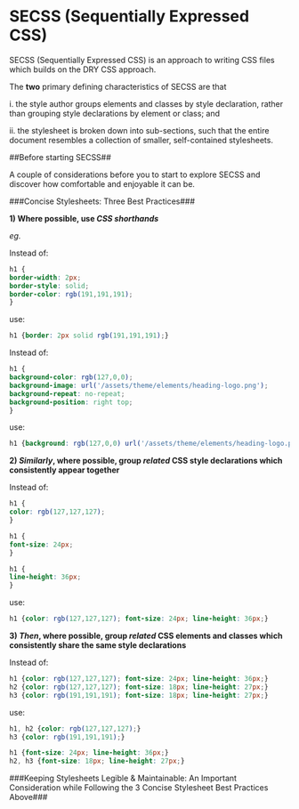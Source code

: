 # SECSS (Sequentially Expressed CSS)
SECSS (Sequentially Expressed CSS) is an approach to writing CSS files which builds on the DRY CSS approach.

The **two** primary defining characteristics of SECSS are that

i. the style author groups elements and classes by style declaration, rather than grouping style declarations by element or class; and

ii. the stylesheet is broken down into sub-sections, such that the entire document resembles a collection of smaller, self-contained stylesheets.

##Before starting SECSS##

A couple of considerations before you to start to explore SECSS and discover how comfortable and enjoyable it can be. 

###Concise Stylesheets: Three Best Practices###

**1) Where possible, use *CSS shorthands***

*eg.*

Instead of:

``` css
h1 {
border-width: 2px;
border-style: solid;
border-color: rgb(191,191,191);
}
```

use:

``` css
h1 {border: 2px solid rgb(191,191,191);}
```

Instead of:

``` css
h1 {
background-color: rgb(127,0,0);
background-image: url('/assets/theme/elements/heading-logo.png');
background-repeat: no-repeat;
background-position: right top;
}
```

use:

``` css
h1 {background: rgb(127,0,0) url('/assets/theme/elements/heading-logo.png') no-repeat right top;}
```


**2) *Similarly*, where possible, group *related* CSS style declarations which consistently appear together**

Instead of:

``` css
h1 {
color: rgb(127,127,127);
}

h1 {
font-size: 24px;
}

h1 {
line-height: 36px;
}
```

use:

``` css
h1 {color: rgb(127,127,127); font-size: 24px; line-height: 36px;}
```

**3) *Then*, where possible, group *related* CSS elements and classes which consistently share the same style declarations**

Instead of:

``` css
h1 {color: rgb(127,127,127); font-size: 24px; line-height: 36px;}
h2 {color: rgb(127,127,127); font-size: 18px; line-height: 27px;}
h3 {color: rgb(191,191,191); font-size: 18px; line-height: 27px;}
```

use:

``` css
h1, h2 {color: rgb(127,127,127);}
h3 {color: rgb(191,191,191);}

h1 {font-size: 24px; line-height: 36px;}
h2, h3 {font-size: 18px; line-height: 27px;}

```

###Keeping Stylesheets Legible & Maintainable: An Important Consideration while Following the 3 Concise Stylesheet Best Practices Above###

